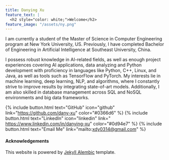 ```yaml
---
title: Danying Xu 
feature_text: |
  <h2 style="color: white;">Welcome</h2>
feature_image: "/assets/ny.png"
---
```


I am currently a student of the Master of Science in Computer Engineering program at New York University, US. Previously, I have completed Bachelor of Engineering in Artificial Intelligence at Southeast University, China. 

I possess robust knowledge in AI-related fields, as well as enough project experiences covering AI applications, data analyzing and Python development with proficiency in languages like Python, C++, Linux, and Java, as well as tools such as TensorFlow and PyTorch. My interests lie in machine learning, deep learning, NLP, and algorithms, where I constantly strive to improve results by integrating state-of-art models. Additionally, I am also skilled in database management across SQL and NoSQL environments and big data frameworks.

{% include button.html text="GitHub" icon="github" link="https://github.com/dany-xu" color="#0366d6" %} {% include button.html text="LinkedIn" icon="linkedin" link=" https://www.linkedin.com/in/danying-xu" color="#0d94e7" %} {% include button.html text="Email Me" link="mailto:xdy0314@gmail.com" %}

#### Acknowledgements
This website is powered by <a href="https://alembic.darn.es/">Jekyll Alembic</a> template. 
